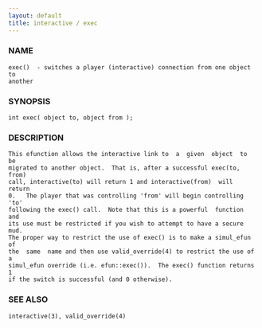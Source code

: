 ```yaml
---
layout: default
title: interactive / exec
---
```


### NAME

    exec()  - switches a player (interactive) connection from one object to
    another

### SYNOPSIS

    int exec( object to, object from );

### DESCRIPTION

    This efunction allows the interactive link to  a  given  object  to  be
    migrated to another object.  That is, after a successful exec(to, from)
    call, interactive(to) will return 1 and interactive(from)  will  return
    0.   The player that was controlling 'from' will begin controlling 'to'
    following the exec() call.  Note that this is a powerful  function  and
    its use must be restricted if you wish to attempt to have a secure mud.
    The proper way to restrict the use of exec() is to make a simul_efun of
    the  same  name and then use valid_override(4) to restrict the use of a
    simul_efun override (i.e. efun::exec()).  The exec() function returns 1
    if the switch is successful (and 0 otherwise).

### SEE ALSO

    interactive(3), valid_override(4)

